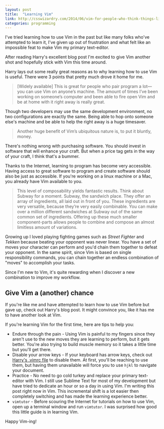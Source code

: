```yaml
---
layout: post
title:  "Learning Vim"
link: http://csswizardry.com/2014/06/vim-for-people-who-think-things-like-vim-are-weird-and-hard/
categories: programming
---
```


I've tried learning how to use Vim in the past but like many folks who've attempted to learn it, I've given up out of frustration and what felt like an impossible feat to make Vim my primary text-editor.

After reading Harry's excellent blog post I'm excited to give Vim another shot and hopefully stick with Vim this time around.

Harry lays out some really great reasons as to why learning how to use Vim is useful. There were 3 points that pretty much drove it home for me.

> [Widely available] This is great for people who pair program a lot—you can use Vim on anyone’s machine. The amount of times I’ve been working on someone’s computer and been able to fire open Vim and be at home with it right away is really great.

Though two developers may use the same development environment, no two configurations are exactly the same. Being able to hop onto someone else's machine and be able to help the right away is a huge timesaver.

> Another huge benefit of Vim’s ubiquitous nature is, to put it bluntly, money.

There's nothing wrong with purchasing software. You should invest in software that will enhance your craft. But when a price tag gets in the way of your craft, I think that's a bummer.

Thanks to the Internet, learning to program has become very accessible. Having access to great software to program and create software should also be just as accessible. If you're working on a linux machine or a Mac, you already have Vim available to you.

> This level of composability yields fantastic results. Think about Subway for a moment. Subway, the sandwich place. They offer an array of ingredients, all laid out in front of you. These ingredients are very versatile, because they’re very easily combinable. You can make over a million different sandwiches at Subway out of the same common set of ingredients. Offering up these much smaller component-parts allows people to combine and compose an almost limitless amount of variations.

Growing up I loved playing fighting games such as _Street Fighter_ and _Tekken_ because beating your opponent was never linear. You have a set of moves your character can perform and you'd chain them together to defeat your opponent. In the same spirit, since Vim is based on single responsibility commands, you can chain together an endless combination of "moves" to accomplish your tasks.

Since I'm new to Vim, it's quite rewarding when I discover a new combination to improve my workflow.

## Give Vim a (another) chance

If you're like me and have attempted to learn how to use Vim before but gave up, check out Harry's blog post. It might convince you, like it has me to have another look at Vim.

If you're learning Vim for the first time, here are tips to help you:

- Endure through the pain - Using Vim is painful to my fingers since they aren't use to the new moves they are learning to perform, but it gets better. You're also trying to build muscle memory so it takes a little time but you'll get there.
- Disable your arrow keys - If your keyboard has arrow keys, check out <a href="https://github.com/csswizardry/dotfiles/blob/master/.vimrc#L110-L117" target="_blank">Harry's .vimrc file</a> to disable them. At first, you'll be reaching to use them, but having them unavailable will force you to use `hjkl` to navigate your document.
- Practice - No need to go cold turkey and replace your primary text-editor with Vim. I still use Sublime Text for most of my development but have tried to dedicate an hour or so a day in using Vim. I'm writing this post right now in Vim. This incremental shift is a lot easier then completely switching and has made the learning experience better.
- `vimtutor` - Before scouring the Internet for tutorials on how to use Vim, open up a terminal window and run `vimtutor`. I was surprised how good this little guide is in learning Vim.

Happy Vim-ing!
